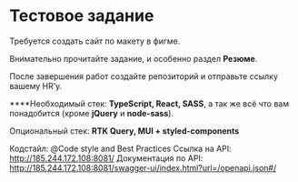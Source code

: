 # Тестовое задание

Требуется создать сайт по макету в фигме.

Внимательно прочитайте задание, и особенно раздел **Резюме**.

После завершения работ создайте репозиторий и отправьте ссылку вашему HR’у.

****Необходимый стек: **TypeScript, React, SASS**, а так же всё что вам понадобится (кроме **jQuery** и **node-sass**).

Опциональный стек: **RTK Query, MUI + styled-components**

Кодстайл: @Code style and Best Practices 
Ссылка на API: http://185.244.172.108:8081/
Документация по API: http://185.244.172.108:8081/swagger-ui/index.html?url=/openapi.json#/
